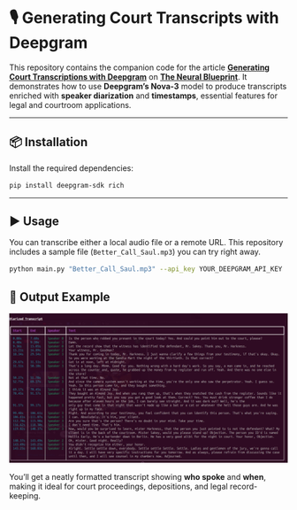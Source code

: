 # 🎙️ Generating Court Transcripts with Deepgram

This repository contains the companion code for the article [**Generating Court Transcriptions with Deepgram**](https://neurlcreators.substack.com/p/generating-court-transcriptions-with) on [**The Neural Blueprint**](https://neurlcreators.substack.com/).
It demonstrates how to use **Deepgram’s Nova-3** model to produce transcripts enriched with **speaker diarization** and **timestamps**, essential features for legal and courtroom applications.

---

## 📦 Installation

Install the required dependencies:

```bash
pip install deepgram-sdk rich
```

---

## ▶️  Usage

You can transcribe either a local audio file or a remote URL.
This repository includes a sample file (`Better_Call_Saul.mp3`) you can try right away.

```bash
python main.py "Better_Call_Saul.mp3" --api_key YOUR_DEEPGRAM_API_KEY
```


## 📄 Output Example

![Demo of the transcripts](demo.png)

You’ll get a neatly formatted transcript showing **who spoke** and **when**, making it ideal for court proceedings, depositions, and legal record-keeping.
